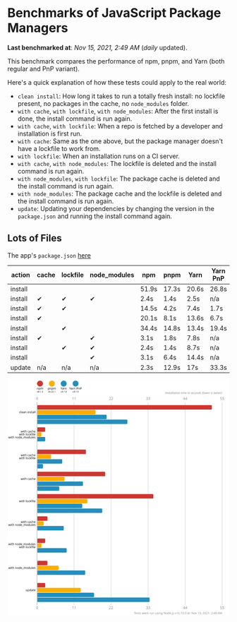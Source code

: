 # Benchmarks of JavaScript Package Managers

**Last benchmarked at**: _Nov 15, 2021, 2:49 AM_ (_daily_ updated).

This benchmark compares the performance of npm, pnpm, and Yarn (both regular and PnP variant).

Here's a quick explanation of how these tests could apply to the real world:

- `clean install`: How long it takes to run a totally fresh install: no lockfile present, no packages in the cache, no `node_modules` folder.
- `with cache`, `with lockfile`, `with node_modules`: After the first install is done, the install command is run again.
- `with cache`, `with lockfile`: When a repo is fetched by a developer and installation is first run.
- `with cache`: Same as the one above, but the package manager doesn't have a lockfile to work from.
- `with lockfile`: When an installation runs on a CI server.
- `with cache`, `with node_modules`: The lockfile is deleted and the install command is run again.
- `with node_modules`, `with lockfile`: The package cache is deleted and the install command is run again.
- `with node_modules`: The package cache and the lockfile is deleted and the install command is run again.
- `update`: Updating your dependencies by changing the version in the `package.json` and running the install command again.

## Lots of Files

The app's `package.json` [here](https://github.com/pnpm/pnpm.github.io/blob/main/benchmarks/fixtures/alotta-files/package.json)

| action  | cache | lockfile | node_modules| npm | pnpm | Yarn | Yarn PnP |
| ---     | ---   | ---      | ---         | --- | ---  | ---  | ---      |
| install |       |          |             | 51.9s | 17.3s | 20.6s | 26.8s |
| install | ✔     | ✔        | ✔           | 2.4s | 1.4s | 2.5s | n/a |
| install | ✔     | ✔        |             | 14.5s | 4.2s | 7.4s | 1.7s |
| install | ✔     |          |             | 20.1s | 8.1s | 13.6s | 6.7s |
| install |       | ✔        |             | 34.4s | 14.8s | 13.4s | 19.4s |
| install | ✔     |          | ✔           | 3.1s | 1.8s | 7.8s | n/a |
| install |       | ✔        | ✔           | 2.4s | 1.4s | 8.7s | n/a |
| install |       |          | ✔           | 3.1s | 6.4s | 14.4s | n/a |
| update  | n/a | n/a | n/a | 2.3s | 12.9s | 17s | 33.3s |

![Graph of the alotta-files results](../../static/img/benchmarks/alotta-files.svg)